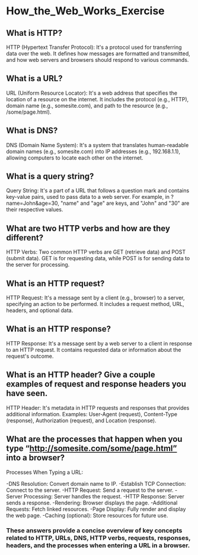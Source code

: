 # How_the_Web_Works_Exercise

## What is HTTP?
HTTP (Hypertext Transfer Protocol): It's a protocol used for transferring data over the web. It defines how messages are formatted and transmitted, and how web servers and browsers should respond to various commands.

## What is a URL?
URL (Uniform Resource Locator): It's a web address that specifies the location of a resource on the internet. It includes the protocol (e.g., HTTP), domain name (e.g., somesite.com), and path to the resource (e.g., /some/page.html).


## What is DNS?
DNS (Domain Name System): It's a system that translates human-readable domain names (e.g., somesite.com) into IP addresses (e.g., 192.168.1.1), allowing computers to locate each other on the internet.


## What is a query string?
Query String: It's a part of a URL that follows a question mark and contains key-value pairs, used to pass data to a web server. For example, in ?name=John&age=30, "name" and "age" are keys, and "John" and "30" are their respective values.


## What are two HTTP verbs and how are they different?
HTTP Verbs: Two common HTTP verbs are GET (retrieve data) and POST (submit data). GET is for requesting data, while POST is for sending data to the server for processing.


## What is an HTTP request?
HTTP Request: It's a message sent by a client (e.g., browser) to a server, specifying an action to be performed. It includes a request method, URL, headers, and optional data.


## What is an HTTP response?
HTTP Response: It's a message sent by a web server to a client in response to an HTTP request. It contains requested data or information about the request's outcome.


## What is an HTTP header? Give a couple examples of request and response headers you have seen.
HTTP Header: It's metadata in HTTP requests and responses that provides additional information. 
Examples: User-Agent (request), Content-Type (response), Authorization (request), and Location (response).


## What are the processes that happen when you type “http://somesite.com/some/page.html” into a browser?
Processes When Typing a URL:

-DNS Resolution: Convert domain name to IP.
-Establish TCP Connection: Connect to the server.
-HTTP Request: Send a request to the server.
-Server Processing: Server handles the request.
-HTTP Response: Server sends a response.
-Rendering: Browser displays the page.
-Additional Requests: Fetch linked resources.
-Page Display: Fully render and display the web page.
-Caching (optional): Store resources for future use.

### These answers provide a concise overview of key concepts related to HTTP, URLs, DNS, HTTP verbs, requests, responses, headers, and the processes when entering a URL in a browser.




